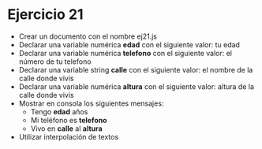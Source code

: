 # Ejercicio 21

- Crear un documento con el nombre ej21.js
- Declarar una variable numérica **edad** con el siguiente valor: tu edad
- Declarar una variable numérica **telefono** con el siguiente valor: el número de tu telefono
- Declarar una variable string **calle** con el siguiente valor: el nombre de la calle donde vivis
- Declarar una variable numérica **altura** con el siguiente valor: altura de la calle donde vivis
- Mostrar en consola los siguientes mensajes:
  - Tengo **edad** años
  - Mi teléfono es **telefono**
  - Vivo en **calle** al **altura**
- Utilizar interpolación de textos
